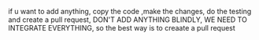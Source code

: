 if u want to add anything, copy the code ,make the changes, do the testing and create a pull request, DON'T ADD ANYTHING BLINDLY, WE NEED TO INTEGRATE EVERYTHING, so the best way is to creaate a pull request
